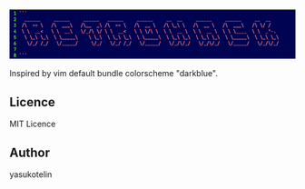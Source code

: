 
<img src="./images/top.png" alt="top.png">

Inspired by vim default bundle colorscheme "darkblue".

## Licence

MIT Licence

## Author

yasukotelin
